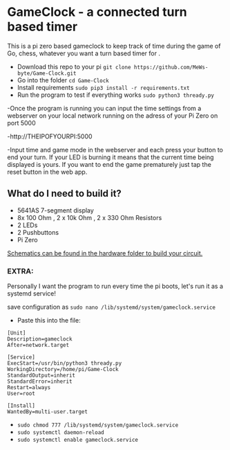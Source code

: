# GameClock - a connected turn based timer
This is a pi zero based gameclock to keep track of time during the game of Go, chess, whatever you want a turn based timer for .

* Download this repo to your pi 
`git clone https://github.com/MeWs-byte/Game-Clock.git`
* Go into the folder
`cd Game-Clock`
* Install requirements
`sudo pip3 install -r requirements.txt`
* Run the program to test if everything works
`sudo python3 thready.py`

-Once the program is running you can input the time settings from a webserver on your local network running on the adress of your Pi Zero on port 5000

-http://THEIPOFYOURPI:5000

-Input time and game mode in the webserver and each press your button to end your turn. If your LED is burning it means that the current time being displayed is yours. If you want to end the game prematurely just tap the reset button in the web app. 

## What do I need to build it?

* 5641AS 7-segment display
* 8x 100 Ohm , 2 x 10k Ohm , 2 x 330 Ohm Resistors
* 2 LEDs
* 2 Pushbuttons
* Pi Zero
 

 [ Schematics can be found in the hardware folder to build your circuit. ](/hardware)
 
 
 ### EXTRA: 
 
 Personally I want the program to run every time the pi boots, let's run it as a systemd service!
 
 save configuration as 
`sudo nano /lib/systemd/system/gameclock.service`
* Paste this into the file:
 ```
[Unit]
Description=gameclock
After=network.target

[Service]
ExecStart=/usr/bin/python3 thready.py
WorkingDirectory=/home/pi/Game-Clock
StandardOutput=inherit
StandardError=inherit
Restart=always
User=root

[Install]
WantedBy=multi-user.target
```
 
 * `sudo chmod 777 /lib/systemd/system/gameclock.service`
* `sudo systemctl daemon-reload`
* `sudo systemctl enable gameclock.service`
